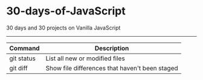 # 30-days-of-JavaScript
30 days and 30 projects on Vanilla JavaScript

-----------------------------------------------------------------------------------

| Command | Description |
| --- | --- |
| git status | List all new or modified files |
| git diff | Show file differences that haven't been staged |
